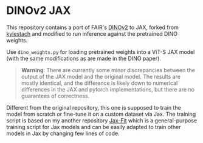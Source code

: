 # DINOv2 JAX

This repository contains a port of FAIR's [DINOv2](https://dinov2.metademolab.com/) to JAX, forked from [kylestach](https://github.com/kylestach/dinov2-jax) and modified to run inference against the pretrained DINO weights.

Use `dino_weights.py` for loading pretrained weights into a ViT-S JAX model (with the same modifications as are made in the DINO paper).

> **Warning**: There are currently some minor discrepancies between the output of the JAX model and the original model. The results are mostly identical, and the difference is likely down to numerical differences in the JAX and pytorch implementations, but there are no guarantees of correctness.

Different from the original repository, this one is supposed to train the model from scratch or fine-tune it on a custom dataset via Jax. The training script is based on my another repository [Jax-Fit](https://github.com/noahzhy/Jax-Fit) which is a general-purpose training script for Jax models and can be easily adapted to train other models in Jax by changing few lines of code.
